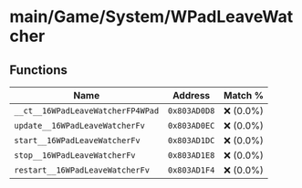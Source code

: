 # main/Game/System/WPadLeaveWatcher

## Functions

| Name | Address | Match % |
|------|---------|---------|
| `__ct__16WPadLeaveWatcherFP4WPad` | `0x803AD0D8` | :x: (0.0%) |
| `update__16WPadLeaveWatcherFv` | `0x803AD0EC` | :x: (0.0%) |
| `start__16WPadLeaveWatcherFv` | `0x803AD1DC` | :x: (0.0%) |
| `stop__16WPadLeaveWatcherFv` | `0x803AD1E8` | :x: (0.0%) |
| `restart__16WPadLeaveWatcherFv` | `0x803AD1F4` | :x: (0.0%) |